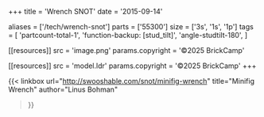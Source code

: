 +++
title = 'Wrench SNOT'
date  = '2015-09-14'

aliases = ['/tech/wrench-snot']
parts = ['55300']
size  = ['3s', '1s', '1p']
tags  = [
  'partcount-total-1',
  'function-backup: [stud_tilt]',
  'angle-studtilt-180',
]

[[resources]]
src              = 'image.png'
params.copyright = '©2025 BrickCamp'

[[resources]]
src              = 'model.ldr'
params.copyright = '©2025 BrickCamp'
+++

{{< linkbox
    url="http://swooshable.com/snot/minifig-wrench"
    title="Minifig Wrench"
    author="Linus Bohman"
>}}
